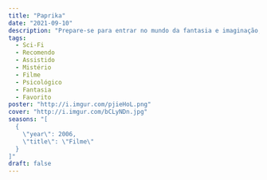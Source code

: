```yaml
---
title: "Paprika"
date: "2021-09-10"
description: "Prepare-se para entrar no mundo da fantasia e imaginação, onde realidade e sonhos se transformam em uma sucessão de brilhantes efeitos visuais neste impressionante filme de animação do aclamado diretor Satoshi Kon. O centro da fábula mágica é uma máquina revolucionária que permite aos cientistas acessar o cérebro e gravar os sonhos. Logo após ter sido roubada, um destemido detetive e um excelente terapeuta unem forças para recuperar o aparelho antes que ele vá parar nas mãos de um \"terrorista dos sonhos\"."
tags:
  - Sci-Fi
  - Recomendo
  - Assistido
  - Mistério
  - Filme
  - Psicológico
  - Fantasia
  - Favorito
poster: "http://i.imgur.com/pjieHoL.png"
cover: "http://i.imgur.com/bCLyNDn.jpg"
seasons: "[
  {
    \"year\": 2006,
    \"title\": \"Filme\"
  }
]"
draft: false
---
```

